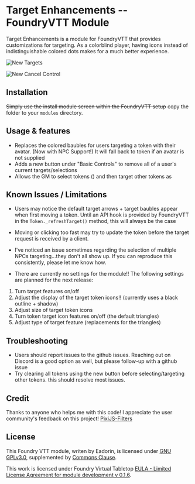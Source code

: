 # Target Enhancements -- FoundryVTT Module
Target Enhancements is a module for FoundryVTT that provides customizations for targeting. As a colorblind player, having icons instead of indistinguishable colored dots makes for a much better experience.

![New Targets](https://github.com/eadorin/target-enhancements/blob/master/screenshots/screenshot_targets.png?raw=true)

![New Cancel Control](https://github.com/eadorin/target-enhancements/blob/master/screenshots/new_cancel_control.png?raw=true)


## Installation
~~Simply use the install module screen within the FoundryVTT setup~~
copy the folder to your `modules` directory.


## Usage & features
- Replaces the colored baubles for users targeting a token with their avatar. (Now with NPC Support!) It will fall back to token if an avatar is not supplied
- Adds a new button under "Basic Controls" to remove all of a user's current targets/selections
- Allows the GM to select tokens (<SELECTED>) and then target other tokens as <SELECTED>

<!----
1. From the Game Settings tab
1. In the 'Game Settings' section, Click 'Configure Settings' (button)
1. Click the 'Module Settings' tab. 
1. Scrol down to the *Target Enhancements* section
1. Select the options that you want and save
-->

## Known Issues / Limitations
- Users may notice the default target arrows + target baubles appear when first moving a token. Until an API hook is provided by FoundryVTT in the `Token._refreshTarget()` method, this will always be the case

- Moving or clicking too fast may try to update the token before the target request is received by a client.

- I've noticed an issue sometimes regarding the selection of multiple NPCs targeting...they don't all show up. If you can reproduce this consistently, please let me know how.


- There are currently no settings for the module!! The following settings are planned for the next release:
1. Turn target features on/off
1. Adjust the display of the target token icons!! (currently uses a black outline + shadow)
1. Adjust size of target token icons
1. Turn token target icon features on/off  (the default triangles)
1. Adjust type of target feature (replacements for the triangles)

## Troubleshooting
- Users should report issues to the github issues. Reaching out on Discord is a good option as well, but please follow-up with a github issue
- Try clearing all tokens using the new button before selecting/targeting other tokens. this should resolve most issues.

## Credit
Thanks to anyone who helps me with this code! I appreciate the user community's feedback on this project!
[PixiJS-Filters](https://github.com/pixijs/pixi-filters)

## License
This Foundry VTT module, writen by Eadorin, is licensed under [GNU GPLv3.0](https://www.gnu.org/licenses/gpl-3.0.en.html), supplemented by [Commons Clause](https://commonsclause.com/).

This work is licensed under Foundry Virtual Tabletop [EULA - Limited License Agreement for module development v 0.1.6](http://foundryvtt.com/pages/license.html).
